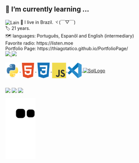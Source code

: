 ## 👾 I’m currently learning ...

<img align="center" alt="Lain" src="https://media.discordapp.net/attachments/358738488390320138/886409997939007518/Banner2.jpg?width=1440&height=503">
🏡 I live in Brazil. ヾ(￣▽￣) <br>
🏷 21 years. <br>
🗺️ languages: Português, Espanõl and English (intermediary) <br>
Favorite radio: https://listen.moe <br>
Portfolio Page: https://thiagotatico.github.io/PortfolioPage/

<!-- Interested in learning Ruby <img align="center" alt="SqlLogo" height="35" width="40" src="https://cdn.jsdelivr.net/gh/devicons/devicon/icons/ruby/ruby-original.svg"> -->

<div>
  <a href="https://github.com/ThiagoTatico">
  <img height="152px" src="https://github-readme-stats.vercel.app/api?username=ThiagoTatico&show_icons=true&theme=tokyonight&include_all_commits=true&count_private=true"/>
  <img height="152px" src="https://github-readme-stats.vercel.app/api/top-langs/?username=ThiagoTatico&layout=compact&langs_count=7&theme=tokyonight"/>
</div>

<div style="display: inline_block"><br>
  <img align="center" alt="PythonLogo" height="50" width="45" src="https://raw.githubusercontent.com/devicons/devicon/master/icons/python/python-original.svg">
  <img align="center" alt="HtmlLogo" height="50" width="45" src="https://raw.githubusercontent.com/devicons/devicon/master/icons/html5/html5-plain.svg">
  <img align="center" alt="Css3Logo" height="50" width="45" src="https://raw.githubusercontent.com/devicons/devicon/master/icons/css3/css3-plain.svg">
  <img align="center" alt="JavaScriptLogo" height="50" width="45" src="https://raw.githubusercontent.com/devicons/devicon/master/icons/javascript/javascript-original.svg">
  <img align="center" alt="VsCodeLogo" height="50" width="45" src="https://raw.githubusercontent.com/devicons/devicon/master/icons/vscode/vscode-original.svg">
  <img align="center" alt="SqlLogo" height="40" width="100" src="https://img.shields.io/badge/SQLite-07405E?style=for-the-badge&logo=sqlite&logoColor=white">
</div>

##

<div> 
  <a href="https://www.instagram.com/thiagotatico/" target="_blank"><img src="https://camo.githubusercontent.com/acaa286597b43c96dc02b69b90de15a65c52063e31835b763a061cc815f64bac/68747470733a2f2f696d672e736869656c64732e696f2f62616467652f2d496e7374616772616d2d2532334534343035463f7374796c653d666f722d7468652d6261646765266c6f676f3d696e7374616772616d266c6f676f436f6c6f723d7768697465"></a>
  <a href = "mailto:thiagotatico007@gmail.com"><img src="https://img.shields.io/badge/-Gmail-%23333?style=for-the-badge&logo=gmail&logoColor=white"></a>
  <a href="https://www.linkedin.com/in/thiago-tatico-0b9057216/" target="_blank"><img src="https://img.shields.io/badge/-LinkedIn-%230077B5?style=for-the-badge&logo=linkedin&logoColor=white"></a>
</div>

![Snake animation](https://github.com/ThiagoTatico/ThiagoTatico/blob/output/github-contribution-grid-snake.svg)
